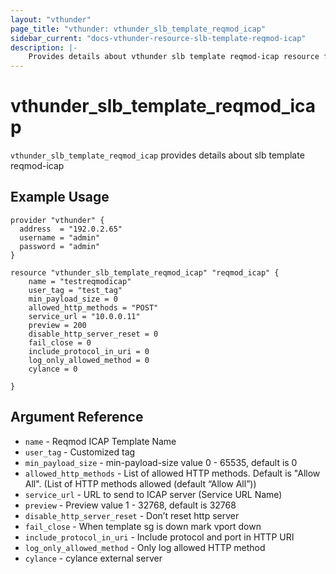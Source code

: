 ```yaml
---
layout: "vthunder"
page_title: "vthunder: vthunder_slb_template_reqmod_icap"
sidebar_current: "docs-vthunder-resource-slb-template-reqmod-icap"
description: |-
    Provides details about vthunder slb template reqmod-icap resource for A10
---
```


# vthunder\_slb\_template\_reqmod\_icap

`vthunder_slb_template_reqmod_icap` provides details about slb template reqmod-icap
## Example Usage


```hcl
provider "vthunder" {
  address  = "192.0.2.65"
  username = "admin"
  password = "admin"
}

resource "vthunder_slb_template_reqmod_icap" "reqmod_icap" {
	name = "testreqmodicap"
	user_tag = "test_tag"
	min_payload_size = 0
	allowed_http_methods = "POST"
	service_url = "10.0.0.11"
	preview = 200
	disable_http_server_reset = 0
	fail_close = 0
	include_protocol_in_uri = 0
	log_only_allowed_method = 0
	cylance = 0
	 
}
```

## Argument Reference

* `name` - Reqmod ICAP Template Name
* `user_tag` - Customized tag
* `min_payload_size` - min-payload-size value 0 - 65535, default is 0
* `allowed_http_methods` - List of allowed HTTP methods. Default is "Allow All". (List of HTTP methods allowed (default “Allow All”))
* `service_url` - URL to send to ICAP server (Service URL Name)
* `preview` - Preview value 1 - 32768, default is 32768
* `disable_http_server_reset` - Don’t reset http server
* `fail_close` - When template sg is down mark vport down
* `include_protocol_in_uri` - Include protocol and port in HTTP URI
* `log_only_allowed_method` - Only log allowed HTTP method
* `cylance` - cylance external server


